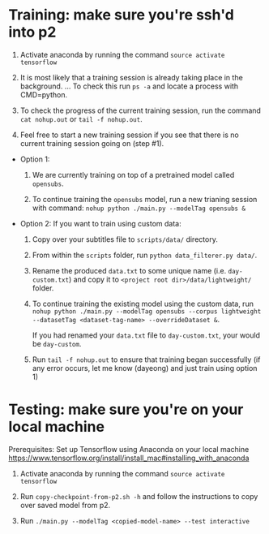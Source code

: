 # Training: make sure you're ssh'd into p2

1. Activate anaconda by running the command `source activate tensorflow`

2. It is most likely that a training session is already taking place in the background.
... To check this run `ps -a` and locate a process with CMD=python.

3. To check the progress of the current training session, run the command `cat nohup.out` or `tail -f nohup.out`.

4. Feel free to start a new training session if you see that there is no current training session going on (step #1).
* Option 1:
    1. We are currently training on top of a pretrained model called `opensubs`.

    2. To continue training the `opensubs` model, run a new trianing session with command: `nohup python ./main.py --modelTag opensubs &`

* Option 2: If you want to train using custom data:
    1. Copy over your subtitles file to `scripts/data/` directory.

    2. From within the `scripts` folder, run `python data_filterer.py data/`.

    3. Rename the produced `data.txt` to some unique name (i.e. `day-custom.txt`) and copy it to `<project root dir>/data/lightweight/` folder.

    4. To continue training the existing model using the custom data, run `nohup python ./main.py --modelTag opensubs --corpus lightweight --datasetTag <dataset-tag-name> --overrideDataset &`.

        If you had renamed your `data.txt` file to `day-custom.txt`, your <dataset-tag-name> would be `day-custom`.

    5. Run `tail -f nohup.out` to ensure that training began successfully (if any error occurs, let me know (dayeong) and just train using option 1)


# Testing: make sure you're on your local machine

Prerequisites: Set up Tensorflow using Anaconda on your local machine https://www.tensorflow.org/install/install_mac#installing_with_anaconda

1. Activate anaconda by running the command `source activate tensorflow`

2. Run `copy-checkpoint-from-p2.sh -h` and follow the instructions to copy over saved model from p2.

3. Run `./main.py --modelTag <copied-model-name> --test interactive`
